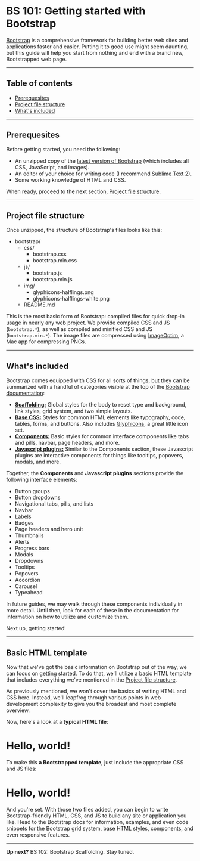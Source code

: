 # BS 101: Getting started with Bootstrap

[Bootstrap](http://getbootstrap.com) is a comprehensive framework for building better web sites and applications faster and easier. Putting it to good use might seem daunting, but this guide will help you start from nothing and end with a brand new, Bootstrapped web page.

----------

## Table of contents

* [Prerequesites]()
* [Project file structure]()
* [What's included]()

----------

## Prerequesites

Before getting started, you need the following:

* An unzipped copy of the [latest version of Bootstrap](https://github.com/twitter/bootstrap/zipball/master) (which includes all CSS, JavaScript, and images).
* An editor of your choice for writing code (I recommend [Sublime Text 2](http://sublimetext.com/2)).
* Some working knowledge of HTML and CSS.

When ready, proceed to the next section, [Project file structure]().

----------

## Project file structure

Once unzipped, the structure of Bootstrap's files looks like this:

* bootstrap/
  * css/
    * bootstrap.css
    * bootstrap.min.css
  * js/
    * bootstrap.js
    * bootstrap.min.js
  * img/
    * glyphicons-halflings.png
    * glyphicons-halflings-white.png
  * README.md

This is the most basic form of Bootstrap: compiled files for quick drop-in usage in nearly any web project. We provide compiled CSS and JS (`bootstrap.*`), as well as compiled and minified CSS and JS (`bootstrap.min.*`). The image files are compressed using [ImageOptim](http://imageoptim.com/), a Mac app for compressing PNGs.

----------


## What's included

Bootstrap comes equipped with CSS for all sorts of things, but they can be summarized with a handful of categories visible at the top of the [Bootstrap documentation](http://getbootstrap.com):

* **[Scaffolding:](http://twitter.github.com/bootstrap/scaffolding.html)** Global styles for the body to reset type and background, link styles, grid system, and two simple layouts.
* **[Base CSS:](http://twitter.github.com/bootstrap/base-css.html)** Styles for common HTML elements like typography, code, tables, forms, and buttons. Also includes [Glyphicons](http://glyphicons.com), a great little icon set.
* **[Components:](http://twitter.github.com/bootstrap/components.html)** Basic styles for common interface components like tabs and pills, navbar, page headers, and more.
* **[Javascript plugins:](http://twitter.github.com/bootstrap/javascript.html)** Similar to the Components section, these Javascript plugins are interactive components for things like tooltips, popovers, modals, and more.

Together, the **Components** and **Javascript plugins** sections provide the following interface elements:

* Button groups
* Button dropdowns
* Navigational tabs, pills, and lists
* Navbar
* Labels
* Badges
* Page headers and hero unit
* Thumbnails
* Alerts
* Progress bars
* Modals
* Dropdowns
* Tooltips
* Popovers
* Accordion
* Carousel
* Typeahead

In future guides, we may walk through these components individually in more detail. Until then, look for each of these in the documentation for information on how to utilize and customize them.

Next up, getting started!

----------

## Basic HTML template

Now that we've got the basic information on Bootstrap out of the way, we can focus on getting started. To do that, we'll utilize a basic HTML template that includes everything we've mentioned in the [Project file structure]().

As previously mentioned, we won't cover the basics of writing HTML and CSS here. Instead, we'll leapfrog through various points in web development complexity to give you the broadest and most complete overview.

Now, here's a look at a **typical HTML file**:

  <html>
    <head>
      <title>Bootstrap 101 Template</title>
    </head>
    <body>
      <h1>Hello, world!</h1>
    </body>
  </html>

To make this **a Bootstrapped template**, just include the appropriate CSS and JS files:

  <html>
    <head>
      <title>Bootstrap 101 Template</title>
      <!-- Bootstrap -->
      <link href="css/bootstrap.min.css" rel="stylesheet">
      <script src="js/bootstrap.min.js"></script>
    </head>
    <body>
      <h1>Hello, world!</h1>
    </body>
  </html>

And you're set. With those two files added, you can begin to write Bootstrap-friendly HTML, CSS, and JS to build any site or application you like. Head to the Bootstrap docs for information, examples, and even code snippets for the Bootstrap grid system, base HTML styles, components, and even responsive features.

----------

**Up next?** BS 102: Bootstrap Scaffolding. Stay tuned.
